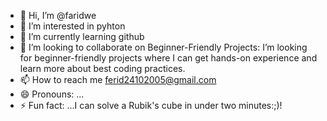 - 👋 Hi, I’m @faridwe
- 👀 I’m interested in pyhton
- 🌱 I’m currently learning github
- 💞️ I’m looking to collaborate on Beginner-Friendly Projects: I’m looking for beginner-friendly projects where I can get hands-on experience and learn more about best coding practices.
- 📫 How to reach me ferid24102005@gmail.com
- 😄 Pronouns: ...
- ⚡ Fun fact: ...I can solve a Rubik's cube in under two minutes:;)!

<!---
faridwe/faridwe is a ✨ special ✨ repository because its `README.md` (this file) appears on your GitHub profile.
You can click the Preview link to take a look at your changes.
--->
